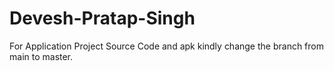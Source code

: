 # Devesh-Pratap-Singh

For Application Project Source Code and apk kindly change the branch from main to master.

